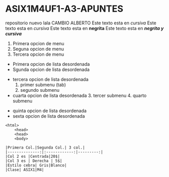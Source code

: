 # ASIX1M4UF1-A3-APUNTES
repositorio nuevo
lala
CAMBIO ALBERTO
Este texto esta en *cursiva*
Este texto esta en _cursiva_ 
Este texto esta en **negrita**
Este texto esta en **_negrita y cursiva_**

1. Primera opcion de menu
2. Seguna opcion de menu
3. Tercera opcion de menu

* Primera opcion de lista desordenada 
* Sgunda opcion de lista desordenada 
- tercera opcion de lista desordenada
    1. primer submenu (tab) 
    2. segundo submenu 
- cuarta opcion de lista desordenada
    3. tercer submenu 
    4. quarto submenu 
+ quinta opcion de lista desordenada 
+ sexta opcion de lista desordenada
```
<html>
    <head>
    <head> 
    <body>
 ```
    |Primera Col.|Segunda Col.| 3 col.|
    |--------------:|:------------:|---------:|
    |Col 2 es |Centrada|20$|
    |Col 3 es | Derecha | 5$|
    |Estilo cebra| Gris|Blanco|
    |Clase| ASIX1|M4|